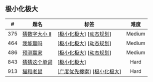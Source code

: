 <!--|This file generated by command(leetcode tag); DO NOT EDIT.            |-->
<!--+----------------------------------------------------------------------+-->
<!--|@author    Openset <openset.wang@gmail.com>                           |-->
<!--|@link      https://github.com/openset                                 |-->
<!--|@home      https://github.com/openset/leetcode                        |-->
<!--+----------------------------------------------------------------------+-->

## 极小化极大

| # | 题名 | 标签 | 难度 |
| :-: | - | - | :-: |
| 375 | [猜数字大小 II](https://github.com/openset/leetcode/tree/master/problems/guess-number-higher-or-lower-ii) | [[极小化极大](https://github.com/openset/leetcode/tree/master/tag/minimax)] [[动态规划](https://github.com/openset/leetcode/tree/master/tag/dynamic-programming)]  | Medium |
| 464 | [我能赢吗](https://github.com/openset/leetcode/tree/master/problems/can-i-win) | [[极小化极大](https://github.com/openset/leetcode/tree/master/tag/minimax)] [[动态规划](https://github.com/openset/leetcode/tree/master/tag/dynamic-programming)]  | Medium |
| 486 | [预测赢家](https://github.com/openset/leetcode/tree/master/problems/predict-the-winner) | [[极小化极大](https://github.com/openset/leetcode/tree/master/tag/minimax)] [[动态规划](https://github.com/openset/leetcode/tree/master/tag/dynamic-programming)]  | Medium |
| 843 | [猜猜这个单词](https://github.com/openset/leetcode/tree/master/problems/guess-the-word) | [[极小化极大](https://github.com/openset/leetcode/tree/master/tag/minimax)]  | Hard |
| 913 | [猫和老鼠](https://github.com/openset/leetcode/tree/master/problems/cat-and-mouse) | [[广度优先搜索](https://github.com/openset/leetcode/tree/master/tag/breadth-first-search)] [[极小化极大](https://github.com/openset/leetcode/tree/master/tag/minimax)]  | Hard |
